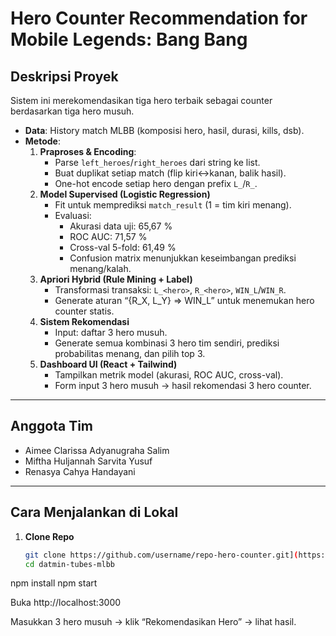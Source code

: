 # Hero Counter Recommendation for Mobile Legends: Bang Bang

## Deskripsi Proyek
Sistem ini merekomendasikan tiga hero terbaik sebagai counter berdasarkan tiga hero musuh.  
- **Data**: History match MLBB (komposisi hero, hasil, durasi, kills, dsb).  
- **Metode**:  
  1. **Praproses & Encoding**:  
     - Parse `left_heroes`/`right_heroes` dari string ke list.  
     - Buat duplikat setiap match (flip kiri↔kanan, balik hasil).  
     - One-hot encode setiap hero dengan prefix `L_`/`R_`.  
  2. **Model Supervised (Logistic Regression)**  
     - Fit untuk memprediksi `match_result` (1 = tim kiri menang).  
     - Evaluasi:  
       - Akurasi data uji: 65,67 %  
       - ROC AUC: 71,57 %  
       - Cross-val 5-fold: 61,49 %  
       - Confusion matrix menunjukkan keseimbangan prediksi menang/kalah.  
  3. **Apriori Hybrid (Rule Mining + Label)**  
     - Transformasi transaksi: `L_<hero>`, `R_<hero>`, `WIN_L`/`WIN_R`.  
     - Generate aturan “{R_X, L_Y} ⇒ WIN_L” untuk menemukan hero counter statis.  
  4. **Sistem Rekomendasi**  
     - Input: daftar 3 hero musuh.  
     - Generate semua kombinasi 3 hero tim sendiri, prediksi probabilitas menang, dan pilih top 3.  
  5. **Dashboard UI (React + Tailwind)**  
     - Tampilkan metrik model (akurasi, ROC AUC, cross-val).  
     - Form input 3 hero musuh → hasil rekomendasi 3 hero counter.

---

## Anggota Tim
- Aimee Clarissa Adyanugraha Salim
- Miftha Huljannah Sarvita Yusuf  
- Renasya Cahya Handayani

---

## Cara Menjalankan di Lokal

1. **Clone Repo**  
   ```bash
   git clone https://github.com/username/repo-hero-counter.git](https://github.com/renasyan/datmin-tubes-mlbb)
   cd datmin-tubes-mlbb
   
npm install
npm start

Buka http://localhost:3000

Masukkan 3 hero musuh → klik “Rekomendasikan Hero” → lihat hasil.
